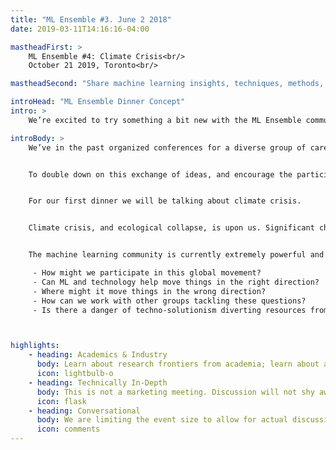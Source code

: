 ```yaml
---
title: "ML Ensemble #3. June 2 2018"
date: 2019-03-11T14:16:16-04:00

mastheadFirst: >
    ML Ensemble #4: Climate Crisis<br/>
    October 21 2019, Toronto<br/>

mastheadSecond: "Share machine learning insights, techniques, methods, and observations with your technical peers"

introHead: "ML Ensemble Dinner Concept"
intro: >
    We’re excited to try something a bit new with the ML Ensemble community.

introBody: >
    We’ve in the past organized conferences for a diverse group of carefully chosen highly technical machine learning leaders from industry and academia, with a focus on building community and  sharing knowledge.


    To double down on this exchange of ideas, and encourage the participation of the entire amazing ML Ensemble community, we are prototyping a new model, and organizing an even smaller group dinner of 15-20 people focused on a facilitated discussion of issues relevant to the group.


    For our first dinner we will be talking about climate crisis.


    Climate crisis, and ecological collapse, is upon us. Significant changes in our worldviews and ways of life are upcoming, and all communities are called to participate in strategies of mitigation and adaptation. We can either change or die.


    The machine learning community is currently extremely powerful and influential. However many of us have trouble knowing how we can bring our particular skill set to bear on this critical issue. A first step is for us to be having these conversations with each other. Themes that could come up:

     - How might we participate in this global movement?
     - Can ML and technology help move things in the right direction?
     - Where might it move things in the wrong direction?
     - How can we work with other groups tackling these questions?
     - Is there a danger of techno-solutionism diverting resources from better places?



highlights:
    - heading: Academics & Industry
      body: Learn about research frontiers from academia; learn about applied realities from industry
      icon: lightbulb-o
    - heading: Technically In-Depth
      body: This is not a marketing meeting. Discussion will not shy away from necessary mathematical and technical details.
      icon: flask
    - heading: Conversational
      body: We are limiting the event size to allow for actual discussion, and leaving plenty of time for it in the schedule.
      icon: comments
---
```

